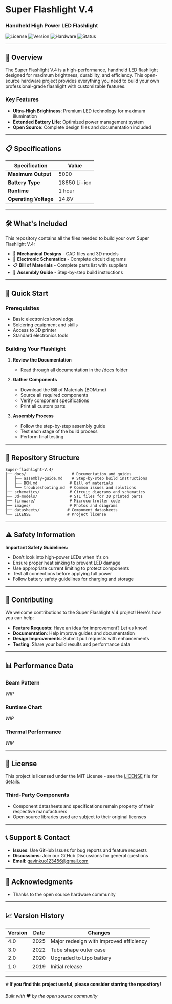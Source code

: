 # Super Flashlight V.4
### Handheld High Power LED Flashlight

![License](https://img.shields.io/badge/license-MIT-blue.svg)
![Version](https://img.shields.io/badge/version-4.0-brightgreen.svg)
![Hardware](https://img.shields.io/badge/type-hardware-orange.svg)
![Status](https://img.shields.io/badge/status-active-success.svg)

---

## 🔦 Overview

The Super Flashlight V.4 is a high-performance, handheld LED flashlight designed for maximum brightness, durability, and efficiency. This open-source hardware project provides everything you need to build your own professional-grade flashlight with customizable features.

### Key Features
- **Ultra-High Brightness**: Premium LED technology for maximum illumination
- **Extended Battery Life**: Optimized power management system
- **Open Source**: Complete design files and documentation included

---

## 📋 Specifications

| Specification | Value |
|---------------|-------|
| **Maximum Output** | 5000 |
| **Battery Type** | 18650 Li-ion |
| **Runtime** | 1 hour |
| **Operating Voltage** | 14.8V |

---

## 🛠️ What's Included

This repository contains all the files needed to build your own Super Flashlight V.4:

- 📐 **Mechanical Designs** - CAD files and 3D models
- 🔌 **Electronic Schematics** - Complete circuit diagrams
- 📋 **Bill of Materials** - Complete parts list with suppliers
- 📖 **Assembly Guide** - Step-by-step build instructions

---

## 🚀 Quick Start

### Prerequisites
- Basic electronics knowledge
- Soldering equipment and skills
- Access to 3D printer
- Standard electronics tools

### Building Your Flashlight

1. **Review the Documentation**
   - Read through all documentation in the /docs folder

2. **Gather Components**
   - Download the Bill of Materials (BOM.md)
   - Source all required components
   - Verify component specifications
   - Print all custom parts

4. **Assembly Process**
   - Follow the step-by-step assembly guide
   - Test each stage of the build process
   - Perform final testing
---

## 📁 Repository Structure

```
Super-flashlight-V.4/
├── docs/                    # Documentation and guides
│   ├── assembly-guide.md    # Step-by-step build instructions
│   ├── BOM.md              # Bill of materials
│   └── troubleshooting.md  # Common issues and solutions
├── schematics/             # Circuit diagrams and schematics
├── 3d-models/              # STL files for 3D printed parts
├── firmware/               # Microcontroller code
├── images/                 # Photos and diagrams
├── datasheets/            # Component datasheets
└── LICENSE                # Project license
```

---

## ⚠️ Safety Information

**Important Safety Guidelines:**
- Don't look into high-power LEDs when it's on
- Ensure proper heat sinking to prevent LED damage
- Use appropriate current limiting to protect components
- Test all connections before applying full power
- Follow battery safety guidelines for charging and storage

---

## 🤝 Contributing

We welcome contributions to the Super Flashlight V.4 project! Here's how you can help:

- **Feature Requests**: Have an idea for improvement? Let us know!
- **Documentation**: Help improve guides and documentation
- **Design Improvements**: Submit pull requests with enhancements
- **Testing**: Share your build results and performance data

---

## 📊 Performance Data

### Beam Pattern
*WIP*

### Runtime Chart
*WIP*

### Thermal Performance
*WIP*

---

## 📜 License

This project is licensed under the MIT License - see the [LICENSE](LICENSE) file for details.

### Third-Party Components
- Component datasheets and specifications remain property of their respective manufacturers
- Open source libraries used are subject to their original licenses

---

## 📞 Support & Contact

- **Issues**: Use GitHub Issues for bug reports and feature requests
- **Discussions**: Join our GitHub Discussions for general questions
- **Email**: gavinkuo123456@gmail.com

---

## 🙏 Acknowledgments

- Thanks to the open source hardware community

---

## 📈 Version History

| Version | Date | Changes |
|---------|------|---------|
| 4.0 | 2025 | Major redesign with improved efficiency |
| 3.0 | 2022 | Tube shape outer case |
| 2.0 | 2020 | Upgraded to Lipo battery |
| 1.0 | 2019 | Initial release |

---

**⭐ If you find this project useful, please consider starring the repository!**

*Built with ❤️ by the open source community*
